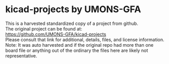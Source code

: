 
# kicad-projects by UMONS-GFA  
This is a harvested standardized copy of a project from github.  
The original project can be found at:  
https://github.com/UMONS-GFA/kicad-projects  
Please consult that link for additional, details, files, and license information.  
Note: It was auto harvested and if the original repo had more than one board file or anything out of the ordinary the files here are likely not representative.  
    